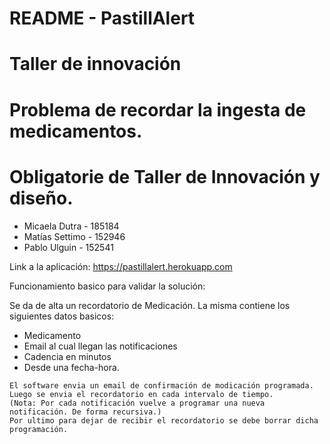 # README - PastillAlert

# Taller de innovación

# Problema de recordar la ingesta de medicamentos.

# Obligatorie de Taller de Innovación y diseño.


- Micaela Dutra - 185184
- Matías Settimo - 152946
- Pablo Ulguin - 152541

Link a la aplicación: https://pastillalert.herokuapp.com

Funcionamiento basico para validar la solución:

Se da de alta un recordatorio de Medicación. La misma contiene los siguientes datos basicos:
- Medicamento
- Email al cual llegan las notificaciones
- Cadencia en minutos
- Desde una fecha-hora.

```
El software envia un email de confirmación de modicación programada.
Luego se envia el recordatorio en cada intervalo de tiempo. 
(Nota: Por cada notificación vuelve a programar una nueva notificación. De forma recursiva.)
Por ultimo para dejar de recibir el recordatorio se debe borrar dicha programación.
```
